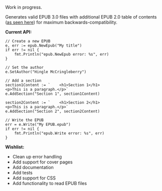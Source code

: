 Work in progress.

Generates valid EPUB 3.0 files with additional EPUB 2.0 table of contents ([as seen here](https://github.com/bmaupin/epub-samples)) for maximum backwards-compatibility.

**Current API:**

    // Create a new EPUB
	e, err := epub.NewEpub("My title")
	if err != nil {
		fmt.Println("epub.NewEpub error: %s", err)
	}

    // Set the author
	e.SetAuthor("Hingle McCringleberry")

    // Add a section
	section1Content := `    <h1>Section 1</h1>
    <p>This is a paragraph.</p>`
	e.AddSection("Section 1", section1Content)

	section2Content := `    <h1>Section 2</h1>
    <p>This is a paragraph.</p>`
	e.AddSection("Section 2", section2Content)

    // Write the EPUB
	err = e.Write("My EPUB.epub")
	if err != nil {
		fmt.Println("epub.Write error: %s", err)
	}

**Wishlist:**

- Clean up error handling
- Add support for cover pages
- Add documentation
- Add tests
- Add support for CSS
- Add functionality to read EPUB files
